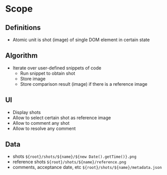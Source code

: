 # Scope

## Definitions

* Atomic unit is shot (image) of single DOM element in certain state

## Algorithm

* Iterate over user-defined snippets of code
  * Run snippet to obtain shot
  * Store image
  * Store comparison result (image) if there is a reference image

## UI

* Display shots
* Allow to select certain shot as reference image
* Allow to comment any shot
* Allow to resolve any comment

## Data

* shots `${root}/shots/${name}/${new Date().getTime()}.png`
* reference shots `${root}/shots/${name}/reference.png`
* comments, acceptance date, etc `${root}/shots/${name}/metadata.json`
